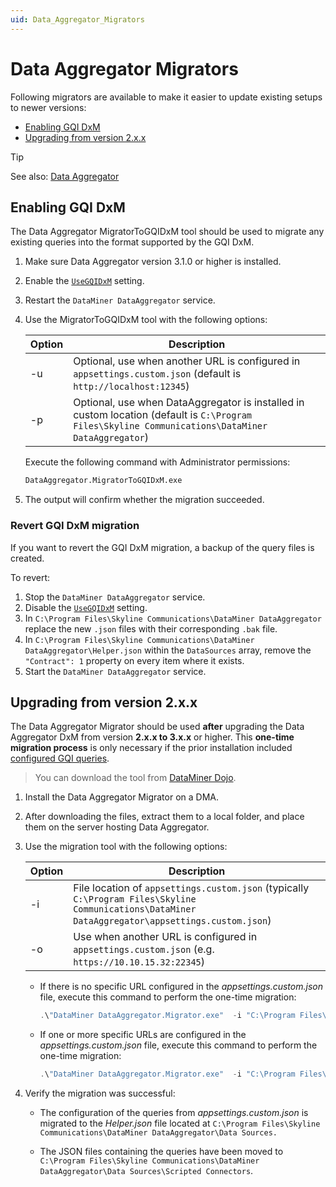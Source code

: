 ```yaml
---
uid: Data_Aggregator_Migrators
---
```


# Data Aggregator Migrators

Following migrators are available to make it easier to update existing setups to newer versions:

* [Enabling GQI DxM](#enabling-gqi-dxm)
* [Upgrading from version 2.x.x](#upgrading-from-version-2xx)

> [!TIP]
> See also: [Data Aggregator](xref:Data_Aggregator_DxM)

## Enabling GQI DxM

The Data Aggregator MigratorToGQIDxM tool should be used to migrate any existing queries into the format supported by the GQI DxM.

1. Make sure Data Aggregator version 3.1.0 or higher is installed.

1. Enable the [`UseGQIDxM`](xref:Data_Aggregator_settings#executing-queries-using-the-gqi-dxm) setting.

1. Restart the `DataMiner DataAggregator` service.

1. Use the MigratorToGQIDxM tool with the following options:

    | Option | Description |
    |--|--|
    | -u | Optional, use when another URL is configured in `appsettings.custom.json` (default is `http://localhost:12345`) |
    | -p | Optional, use when DataAggregator is installed in custom location (default is `C:\Program Files\Skyline Communications\DataMiner DataAggregator`) |

    Execute the following command with Administrator permissions:

    ```bat
    DataAggregator.MigratorToGQIDxM.exe
    ```

1. The output will confirm whether the migration succeeded.

### Revert GQI DxM migration

If you want to revert the GQI DxM migration, a backup of the query files is created.

To revert:

1. Stop the `DataMiner DataAggregator` service.
1. Disable the [`UseGQIDxM`](xref:Data_Aggregator_settings#executing-queries-using-the-gqi-dxm) setting.
1. In `C:\Program Files\Skyline Communications\DataMiner DataAggregator` replace the new `.json` files with their corresponding `.bak` file.
1. In `C:\Program Files\Skyline Communications\DataMiner DataAggregator\Helper.json` within the `DataSources` array, remove the `"Contract": 1` property on every item where it exists.
1. Start the `DataMiner DataAggregator` service.

## Upgrading from version 2.x.x

The Data Aggregator Migrator should be used **after** upgrading the Data Aggregator DxM from version **2.x.x to 3.x.x** or higher. This **one-time migration process** is only necessary if the prior installation included [configured GQI queries](xref:Data_Aggregator_queries).

> You can download the tool from [DataMiner Dojo](https://community.dataminer.services/download/data-aggregator-migrator/).

1. Install the Data Aggregator Migrator on a DMA.

1. After downloading the files, extract them to a local folder, and place them on the server hosting Data Aggregator.

1. Use the migration tool with the following options:

   | Option | Description |
   |--|--|
   | -i | File location of `appsettings.custom.json` (typically `C:\Program Files\Skyline Communications\DataMiner DataAggregator\appsettings.custom.json`) |
   | -o | Use when another URL is configured in `appsettings.custom.json` (e.g. `https://10.10.15.32:22345`) |

   - If there is no specific URL configured in the *appsettings.custom.json* file, execute this command to perform the one-time migration:

     ```powershell
     .\"DataMiner DataAggregator.Migrator.exe"  -i "C:\Program Files\Skyline Communications\DataMiner DataAggregator\appsettings.custom.json" 
     ```

   - If one or more specific URLs are configured in the *appsettings.custom.json* file, execute this command to perform the one-time migration:

     ```powershell
     .\"DataMiner DataAggregator.Migrator.exe"  -i "C:\Program Files\Skyline Communications\DataMiner DataAggregator\appsettings.custom.json" -o "https://10.10.15.32:22345/api/" 
     ```

1. Verify the migration was successful:

   - The configuration of the queries from *appsettings.custom.json* is migrated to the *Helper.json* file  located at `C:\Program Files\Skyline Communications\DataMiner DataAggregator\Data Sources.`

   - The JSON files containing the queries have been moved to `C:\Program Files\Skyline Communications\DataMiner DataAggregator\Data Sources\Scripted Connectors`.
